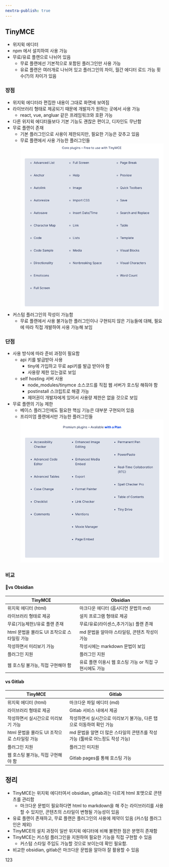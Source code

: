 ```yaml
---
nextra-publish: true
---
```



## TinyMCE
- 위지윅 에디터
- npm 에서 설치하여 사용 가능
- 무료/유료 플랜으로 나뉘어 있음
    - 무료 플랜에선 기본적으로 포함된 플러그인만 사용 가능
    - 유료 플랜은 여러개로 나뉘어 있고 플러그인의 차이, 월간 에디터 로드 가능 횟수(?)의 차이가 있음

### 장점
- 위지윅 에디터라 편집한 내용이 그대로 화면에 보여짐
- 라이브러리 형태로 제공되기 때문에 개발자가 원하는 곳에서 사용 가능
    - react, vue, angluar 같은 프레임워크와 호환 가능
- 다른 위지윅 에디터들보다 기본 기능도 괜찮은 편이고, 디자인도 무난함
- 무료 플랜이 존재
    - 기본 플러그인으로 사용이 제한되지만, 필요한 기능은 갖추고 있음
    - 무료 플랜에서 사용 가능한 플러그인들![스크린샷 2023-12-07 오후 12.05.45.png](/스크린샷_2023-12-07_오후_12.05.45.png)
- 커스텀 플러그인의 작성이 가능함
    - 무료 플랜에서 사용 불가능한 플러그인이나 구현되지 않은 기능들에 대해, 필요에 따라 직접 개발하여 사용 가능해 보임

### 단점
- 사용 방식에 따라 준비 과정이 필요함
    - api 키를 발급받아 사용
        - tiny에 가입하고 무료 api키를 발급 받아야 함
        - 사용량 제한 있는걸로 보임
    - self hosting 서버 사용
        - node_modules/tinymce 소스코드를 직접 웹 서버가 호스팅 해줘야 함
        - postinstall 스크립트로 해결 가능
        - 제어권이 개발자에게 있어서 사용량 제한은 없을 것으로 보임
- 무료 플랜의 기능 제한
    - 베이스 플러그인에도 필요한 핵심 기능은 대부분 구현되어 있음
    - 프리미엄 플랜에서만 가능한 플러그인들![스크린샷 2023-12-07 오전 11.45.51.png](/스크린샷_2023-12-07_오전_11.45.51.png)

### 비교
#### vs Obsidian

| TinyMCE                                      | Obsidian                                      |
| -------------------------------------------- | --------------------------------------------- |
| 위지윅 에디터 (html)                         | 마크다운 에디터 (옵시디언 문법의 md)          |
| 라이브러리 형태로 제공                       | 설치 프로그램 형태로 제공                     |
| 무료(기능제한)/유료 플랜 존재                | 무료/유료(라이센스,추가기능) 플랜 존재        |
| html 문법을 몰라도 UI 조작으로 스타일링 가능 | md 문법을 알아야 스타일링, 콘텐츠 작성이 가능 |
| 작성하면서 미리보기 가능                     | 작성시에는 markdown 문법이 보임               |
| 플러그인 지원                                | 플러그인 지원                                 |
| 웹 호스팅 불가능, 직접 구현해야 함           | 유료 플랜 이용시 웹 호스팅 가능 or 직접 구현시에도 가능                                              |

#### vs Gitlab

| TinyMCE                                      | Gitlab                                                                         |
| -------------------------------------------- | ------------------------------------------------------------------------------ |
| 위지윅 에디터 (html)                         | 마크다운 파일 에디터 (md)                                                      |
| 라이브러리 형태로 제공                       | Gitlab 서비스 내에서 제공                                                      |
| 작성하면서 실시간으로 미리보기 가능          | 작성하면서 실시간으로 미리보기 불가능, 다른 탭으로 이동하여 확인 가능          |
| html 문법을 몰라도 UI 조작으로 스타일링 가능 | md 문법을 알면 더 많은 스타일의 콘텐츠를 작성 가능 (툴바로 어느정도 작성 가능) |
| 플러그인 지원                                | 플러그인 미지원                                                                |
| 웹 호스팅 불가능, 직접 구현해야 함           | Gitlab pages를 통해 호스팅 가능                                                                               |

## 정리

- TinyMCE는 위지윅 에디터여서 obsidian, gitlab과는 다르게 html 포맷으로 콘텐츠를 관리함
    - 마크다운 문법이 필요하다면 html to markdown을 해 주는 라이브러리를 사용 할 수 있지만, 콘텐츠의 스타일이 변형될 가능성이 있음
- 유료 플랜이 존재하고, 무료 플랜은 플러그인의 사용에 제약이 있음 (커스텀 플러그인은 제외)
- TinyMCE의 설치 과정이 일반 위지윅 에디터에 비해 불편한 점은 분명히 존재함
- TinyMCE는 커스텀 플러그인을 지원하여 필요한 기능을 직접 구현할 수 있음
    - 커스텀 스타일 주입도 가능할 것으로 보이는데 확인 필요함.
- 비교한 obsidian, gitlab은 마크다운 문법을 알아야 잘 활용할 수 있음



<div>123</div>
